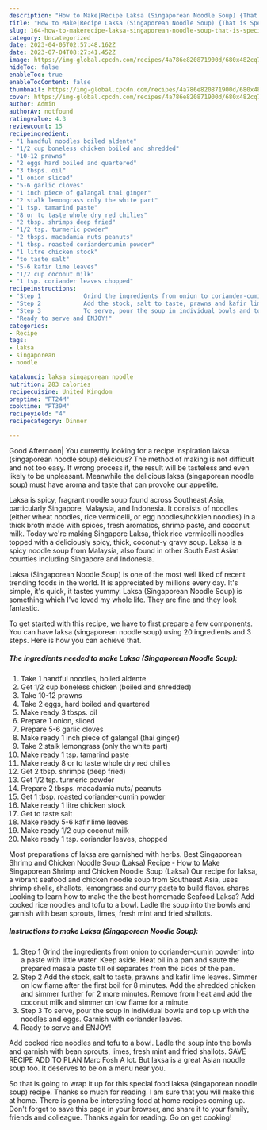 ```yaml
---
description: "How to Make|Recipe Laksa (Singaporean Noodle Soup) {That is Special"
title: "How to Make|Recipe Laksa (Singaporean Noodle Soup) {That is Special"
slug: 164-how-to-makerecipe-laksa-singaporean-noodle-soup-that-is-special
category: Uncategorized
date: 2023-04-05T02:57:48.162Z
date: 2023-07-04T08:27:41.452Z
image: https://img-global.cpcdn.com/recipes/4a786e820871900d/680x482cq70/laksa-singaporean-noodle-soup-recipe-main-photo.jpg
hideToc: false
enableToc: true
enableTocContent: false
thumbnail: https://img-global.cpcdn.com/recipes/4a786e820871900d/680x482cq70/laksa-singaporean-noodle-soup-recipe-main-photo.jpg
cover: https://img-global.cpcdn.com/recipes/4a786e820871900d/680x482cq70/laksa-singaporean-noodle-soup-recipe-main-photo.jpg
author: Admin
authorAv: notfound
ratingvalue: 4.3
reviewcount: 15
recipeingredient:
- "1 handful noodles boiled aldente"
- "1/2 cup boneless chicken boiled and shredded"
- "10-12 prawns"
- "2 eggs hard boiled and quartered"
- "3 tbsps. oil"
- "1 onion sliced"
- "5-6 garlic cloves"
- "1 inch piece of galangal thai ginger"
- "2 stalk lemongrass only the white part"
- "1 tsp. tamarind paste"
- "8 or to taste whole dry red chilies"
- "2 tbsp. shrimps deep fried"
- "1/2 tsp. turmeric powder"
- "2 tbsps. macadamia nuts peanuts"
- "1 tbsp. roasted coriandercumin powder"
- "1 litre chicken stock"
- "to taste salt"
- "5-6 kafir lime leaves"
- "1/2 cup coconut milk"
- "1 tsp. coriander leaves chopped"
recipeinstructions:
- "Step 1            Grind the ingredients from onion to coriander-cumin powder into a paste with little water. Keep aside. Heat oil in a pan and saute the prepared masala paste till oil separates from the sides of the pan."
- "Step 2            Add the stock, salt to taste, prawns and kafir lime leaves. Simmer on low flame after the first boil for 8 minutes. Add the shredded chicken and simmer further for 2 more minutes. Remove from heat and add the coconut milk and simmer on low flame for a minute."
- "Step 3            To serve, pour the soup in individual bowls and top up with the noodles and eggs. Garnish with coriander leaves."
- "Ready to serve and ENJOY!"
categories:
- Recipe
tags:
- laksa
- singaporean
- noodle

katakunci: laksa singaporean noodle 
nutrition: 283 calories
recipecuisine: United Kingdom
preptime: "PT24M"
cooktime: "PT39M"
recipeyield: "4"
recipecategory: Dinner

---
```



Good Afternoon| You currently looking for a recipe inspiration laksa (singaporean noodle soup) delicious? The method of making is not difficult and not too easy. If wrong process it, the result will be tasteless and even likely to be unpleasant. Meanwhile the delicious laksa (singaporean noodle soup) must have aroma and taste that can provoke our appetite.





Laksa is spicy, fragrant noodle soup found across Southeast Asia, particularly Singapore, Malaysia, and Indonesia. It consists of noodles (either wheat noodles, rice vermicelli, or egg noodles/hokkien noodles) in a thick broth made with spices, fresh aromatics, shrimp paste, and coconut milk. Today we&#39;re making Singapore Laksa, thick rice vermicelli noodles topped with a deliciously spicy, thick, coconut-y gravy soup. Laksa is a spicy noodle soup from Malaysia, also found in other South East Asian counties including Singapore and Indonesia.

Laksa (Singaporean Noodle Soup) is one of the most well liked of recent trending foods in the world. It is appreciated by millions every day. It's simple, it's quick, it tastes yummy. Laksa (Singaporean Noodle Soup) is something which I've loved my whole life. They are fine and they look fantastic.


To get started with this recipe, we have to first prepare a few components. You can have laksa (singaporean noodle soup) using 20 ingredients and 3 steps. Here is how you can achieve that.

<!--inarticleads1-->

##### The ingredients needed to make Laksa (Singaporean Noodle Soup):

1. Take 1 handful noodles, boiled aldente
1. Get 1/2 cup boneless chicken (boiled and shredded)
1. Take 10-12 prawns
1. Take 2 eggs, hard boiled and quartered
1. Make ready 3 tbsps. oil
1. Prepare 1 onion, sliced
1. Prepare 5-6 garlic cloves
1. Make ready 1 inch piece of galangal (thai ginger)
1. Take 2 stalk lemongrass (only the white part)
1. Make ready 1 tsp. tamarind paste
1. Make ready 8 or to taste whole dry red chilies
1. Get 2 tbsp. shrimps (deep fried)
1. Get 1/2 tsp. turmeric powder
1. Prepare 2 tbsps. macadamia nuts/ peanuts
1. Get 1 tbsp. roasted coriander-cumin powder
1. Make ready 1 litre chicken stock
1. Get to taste salt
1. Make ready 5-6 kafir lime leaves
1. Make ready 1/2 cup coconut milk
1. Make ready 1 tsp. coriander leaves, chopped


Most preparations of laksa are garnished with herbs. Best Singaporean Shrimp and Chicken Noodle Soup (Laksa) Recipe - How to Make Singaporean Shrimp and Chicken Noodle Soup (Laksa) Our recipe for laksa, a vibrant seafood and chicken noodle soup from Southeast Asia, uses shrimp shells, shallots, lemongrass and curry paste to build flavor. shares Looking to learn how to make the the best homemade Seafood Laksa? Add cooked rice noodles and tofu to a bowl. Ladle the soup into the bowls and garnish with bean sprouts, limes, fresh mint and fried shallots. 

<!--inarticleads2-->

##### Instructions to make Laksa (Singaporean Noodle Soup):

1. Step 1            Grind the ingredients from onion to coriander-cumin powder into a paste with little water. Keep aside. Heat oil in a pan and saute the prepared masala paste till oil separates from the sides of the pan.
1. Step 2            Add the stock, salt to taste, prawns and kafir lime leaves. Simmer on low flame after the first boil for 8 minutes. Add the shredded chicken and simmer further for 2 more minutes. Remove from heat and add the coconut milk and simmer on low flame for a minute.
1. Step 3            To serve, pour the soup in individual bowls and top up with the noodles and eggs. Garnish with coriander leaves.
1. Ready to serve and ENJOY!

Add cooked rice noodles and tofu to a bowl. Ladle the soup into the bowls and garnish with bean sprouts, limes, fresh mint and fried shallots. SAVE RECIPE ADD TO PLAN Marc Fosh A lot. But laksa is a great Asian noodle soup too. It deserves to be on a menu near you. 

So that is going to wrap it up for this special food laksa (singaporean noodle soup) recipe. Thanks so much for reading. I am sure that you will make this at home. There is gonna be interesting food at home recipes coming up. Don't forget to save this page in your browser, and share it to your family, friends and colleague. Thanks again for reading. Go on get cooking!
